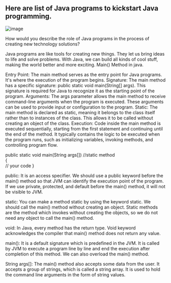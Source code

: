 ## Here are list of Java programs to kickstart Java programming.

![image](https://github.com/snjaisky/Java_Basic_programs/assets/103815116/ffc9abfd-3fb4-4eaf-a541-8bfe0e256a3e)


 How would you describe the role of Java programs in the process of creating new technology solutions?


Java programs are like tools for creating new things. They let us bring ideas to life and solve problems. With Java, we can build all kinds of cool stuff, making the world better and more exciting.
Main() Method in java.


Entry Point: The main method serves as the entry point for Java programs. It's where the execution of the program begins.
Signature: The main method has a specific signature: public static void main(String[] args). This signature is required for Java to recognize it as the starting point of the program.
Arguments: The args parameter allows the main method to receive command-line arguments when the program is executed. These arguments can be used to provide input or configuration to the program.
Static: The main method is declared as static, meaning it belongs to the class itself rather than to instances of the class. This allows it to be called without creating an object of the class.
Execution: Code inside the main method is executed sequentially, starting from the first statement and continuing until the end of the method. It typically contains the logic to be executed when the program runs, such as initializing variables, invoking methods, and controlling program flow.




public static void main(String args[])  //static method  
{  
// your code
}



public: It is an access specifier. We should use a public keyword before the main() method so that JVM can identify the execution point of the program. If we use private, protected, and default before the main() method, it will not be visible to JVM.

static: You can make a method static by using the keyword static. We should call the main() method without creating an object. Static methods are the method which invokes without creating the objects, so we do not need any object to call the main() method.

void: In Java, every method has the return type. Void keyword acknowledges the compiler that main() method does not return any value.

main(): It is a default signature which is predefined in the JVM. It is called by JVM to execute a program line by line and end the execution after completion of this method. We can also overload the main() method.

String args[]: The main() method also accepts some data from the user. It accepts a group of strings, which is called a string array. It is used to hold the command line arguments in the form of string values.

